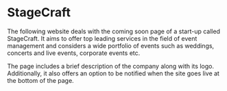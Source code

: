 # StageCraft

The following website deals with the coming soon page of a start-up called StageCraft. It aims to offer top leading services in the field of event management and considers a wide portfolio of events such as weddings, concerts and live events, corporate events etc. 

The page includes a brief description of the company along with its logo. Additionally, it also offers an option to be notified when the site goes live at the bottom of the page.  
